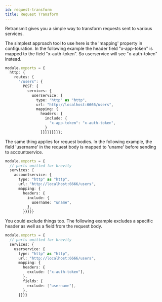 ```yaml
---
id: request-transform
title: Request Transform
---
```


Retransmit gives you a simple way to transform requests sent to various services.

The simplest approach tool to use here is the 'mapping' property in configuration. In the following example the header field "x-app-token" is mapped to the field "x-auth-token". So userservice will see "x-auth-token" instead.

```ts
module.exports = {
  http: {
    routes: {
      "/users": {
        POST: {
          services: {
            userservice: {
              type: "http" as "http",
              url: "http://localhost:6666/users",
              mapping: {
                headers: {
                  include: {
                    "x-app-token": "x-auth-token",
                  }
                }}}}}}}}};
```

The same thing applies for request bodies. In the following example, the field 'username' in the request body is mapped to 'uname' before sending to accountservice.

```ts
module.exports = {
  // parts omitted for brevity
  services: {
    accountservice: {
      type: "http" as "http",
      url: "http://localhost:6666/users",
      mapping: {
        headers: {
          include: {
            username: "uname",
          },
        }}}}}
```

You could exclude things too. The following example excludes a specific header as well as a field from the request body.

```ts
module.exports = {
  // parts omitted for brevity
  services: {
    userservice: {
      type: "http" as "http",
      url: "http://localhost:6666/users",
      mapping: {
        headers: {
          exclude: ["x-auth-token"],
        },
        fields: {
          exclude: ["username"],
        },
      }}}}
```
